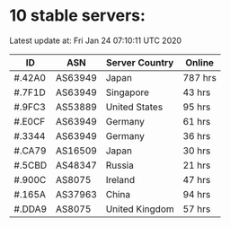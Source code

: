 # 10 stable servers:

Latest update at: Fri Jan 24 07:10:11 UTC 2020

| ID | ASN | Server Country | Online |
| -- | --- | -------------- | ------ |
| #.42A0 | AS63949 | Japan | 787 hrs |
| #.7F1D | AS63949 | Singapore | 43 hrs |
| #.9FC3 | AS53889 | United States | 95 hrs |
| #.E0CF | AS63949 | Germany | 61 hrs |
| #.3344 | AS63949 | Germany | 36 hrs |
| #.CA79 | AS16509 | Japan | 30 hrs |
| #.5CBD | AS48347 | Russia | 21 hrs |
| #.900C | AS8075 | Ireland | 47 hrs |
| #.165A | AS37963 | China | 94 hrs |
| #.DDA9 | AS8075 | United Kingdom | 57 hrs |

